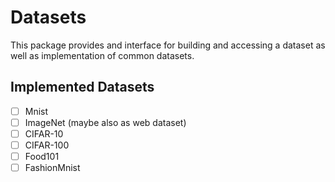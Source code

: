 # Datasets

This package provides and interface for building and accessing a dataset as well as implementation of common datasets.

## Implemented Datasets

- [ ] Mnist
- [ ] ImageNet (maybe also as web dataset)
- [ ] CIFAR-10
- [ ] CIFAR-100
- [ ] Food101
- [ ] FashionMnist
